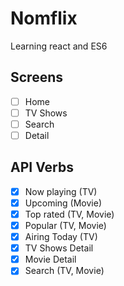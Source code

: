 # Nomflix

Learning react and ES6 

## Screens

- [ ] Home 
- [ ] TV Shows
- [ ] Search 
- [ ] Detail 

## API Verbs

- [x] Now playing (TV)
- [x] Upcoming (Movie)
- [x] Top rated (TV, Movie)
- [x] Popular (TV, Movie)
- [x] Airing Today (TV)
- [x] TV Shows Detail
- [x] Movie Detail
- [x] Search (TV, Movie)